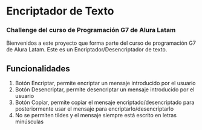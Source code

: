 <h1>Encriptador de Texto</h1>

### Challenge del curso de Programación G7 de Alura Latam

Bienvenidos a este proyecto que forma parte del curso de programación G7 de Alura Latam.
Este es un Encriptador/Desencriptador de texto.

## Funcionalidades

1. Botón Encriptar, permite encriptar un mensaje introducido por el usuario
2. Botón Desencriptar, permite desencriptar un mensaje introducido por el usuario
3. Botón Copiar, permite copiar el mensaje encriptado/desencriptado para posteriormente usar el mensaje para encriptarlo/desencriptarlo
4. No se permiten tildes y el mensaje siempre está escrito en letras minúsculas

